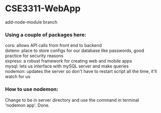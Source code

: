 # CSE3311-WebApp
add-node-module branch

### Using a couple of packages here:
cors: allows API calls from front end to backend  
dotenv: place to store configs for our database like passwords, good practice for security reasons  
express: a robust framework for creating web and mobile apps  
mysql: lets us interface with mySQL server and make queries  
nodemon: updates the server so don't have to restart script all the time, it'll watch for us

### How to use nodemon:
Change to be in server directory and use the command in terminal 'nodemon app'.
Done.
